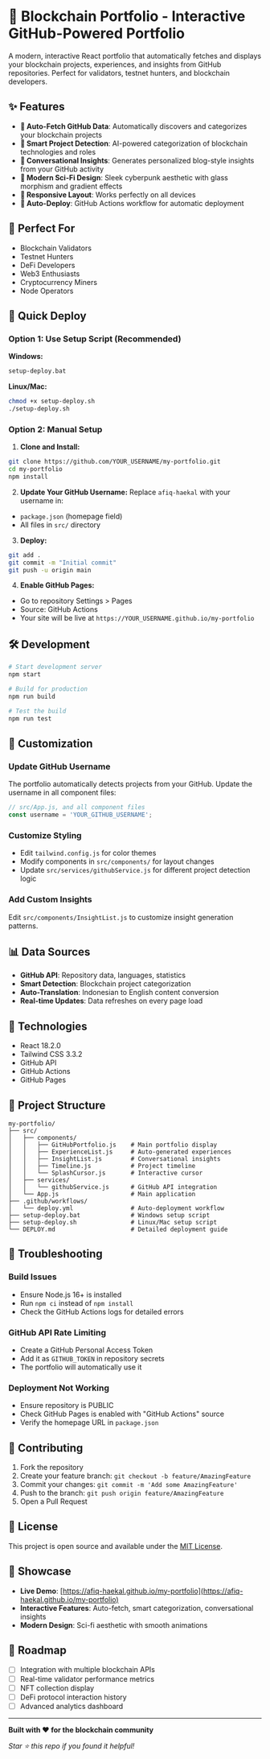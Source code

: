 # 🚀 Blockchain Portfolio - Interactive GitHub-Powered Portfolio

A modern, interactive React portfolio that automatically fetches and displays your blockchain projects, experiences, and insights from GitHub repositories. Perfect for validators, testnet hunters, and blockchain developers.

## ✨ Features

- **🔄 Auto-Fetch GitHub Data**: Automatically discovers and categorizes your blockchain projects
- **🤖 Smart Project Detection**: AI-powered categorization of blockchain technologies and roles
- **💬 Conversational Insights**: Generates personalized blog-style insights from your GitHub activity
- **🎨 Modern Sci-Fi Design**: Sleek cyberpunk aesthetic with glass morphism and gradient effects
- **📱 Responsive Layout**: Works perfectly on all devices
- **🚀 Auto-Deploy**: GitHub Actions workflow for automatic deployment

## 🎯 Perfect For

- Blockchain Validators
- Testnet Hunters
- DeFi Developers
- Web3 Enthusiasts
- Cryptocurrency Miners
- Node Operators

## 🚀 Quick Deploy

### Option 1: Use Setup Script (Recommended)

**Windows:**
```bash
setup-deploy.bat
```

**Linux/Mac:**
```bash
chmod +x setup-deploy.sh
./setup-deploy.sh
```

### Option 2: Manual Setup

1. **Clone and Install:**
```bash
git clone https://github.com/YOUR_USERNAME/my-portfolio.git
cd my-portfolio
npm install
```

2. **Update Your GitHub Username:**
Replace `afiq-haekal` with your username in:
- `package.json` (homepage field)
- All files in `src/` directory

3. **Deploy:**
```bash
git add .
git commit -m "Initial commit"
git push -u origin main
```

4. **Enable GitHub Pages:**
- Go to repository Settings > Pages
- Source: GitHub Actions
- Your site will be live at `https://YOUR_USERNAME.github.io/my-portfolio`

## 🛠️ Development

```bash
# Start development server
npm start

# Build for production
npm run build

# Test the build
npm run test
```

## 🎨 Customization

### Update GitHub Username
The portfolio automatically detects projects from your GitHub. Update the username in all component files:

```javascript
// src/App.js, and all component files
const username = 'YOUR_GITHUB_USERNAME';
```

### Customize Styling
- Edit `tailwind.config.js` for color themes
- Modify components in `src/components/` for layout changes
- Update `src/services/githubService.js` for different project detection logic

### Add Custom Insights
Edit `src/components/InsightList.js` to customize insight generation patterns.

## 📊 Data Sources

- **GitHub API**: Repository data, languages, statistics
- **Smart Detection**: Blockchain project categorization
- **Auto-Translation**: Indonesian to English content conversion
- **Real-time Updates**: Data refreshes on every page load

## 🔧 Technologies

- React 18.2.0
- Tailwind CSS 3.3.2
- GitHub API
- GitHub Actions
- GitHub Pages

## 📁 Project Structure

```
my-portfolio/
├── src/
│   ├── components/
│   │   ├── GitHubPortfolio.js    # Main portfolio display
│   │   ├── ExperienceList.js     # Auto-generated experiences
│   │   ├── InsightList.js        # Conversational insights
│   │   ├── Timeline.js           # Project timeline
│   │   └── SplashCursor.js       # Interactive cursor
│   ├── services/
│   │   └── githubService.js      # GitHub API integration
│   └── App.js                    # Main application
├── .github/workflows/
│   └── deploy.yml                # Auto-deployment workflow
├── setup-deploy.bat              # Windows setup script
├── setup-deploy.sh               # Linux/Mac setup script
└── DEPLOY.md                     # Detailed deployment guide
```

## 🚨 Troubleshooting

### Build Issues
- Ensure Node.js 16+ is installed
- Run `npm ci` instead of `npm install`
- Check the GitHub Actions logs for detailed errors

### GitHub API Rate Limiting
- Create a GitHub Personal Access Token
- Add it as `GITHUB_TOKEN` in repository secrets
- The portfolio will automatically use it

### Deployment Not Working
- Ensure repository is PUBLIC
- Check GitHub Pages is enabled with "GitHub Actions" source
- Verify the homepage URL in `package.json`

## 🤝 Contributing

1. Fork the repository
2. Create your feature branch: `git checkout -b feature/AmazingFeature`
3. Commit your changes: `git commit -m 'Add some AmazingFeature'`
4. Push to the branch: `git push origin feature/AmazingFeature`
5. Open a Pull Request

## 📄 License

This project is open source and available under the [MIT License](LICENSE).

## 🌟 Showcase

- **Live Demo**: [https://afiq-haekal.github.io/my-portfolio](https://afiq-haekal.github.io/my-portfolio)
- **Interactive Features**: Auto-fetch, smart categorization, conversational insights
- **Modern Design**: Sci-fi aesthetic with smooth animations

## 🎯 Roadmap

- [ ] Integration with multiple blockchain APIs
- [ ] Real-time validator performance metrics
- [ ] NFT collection display
- [ ] DeFi protocol interaction history
- [ ] Advanced analytics dashboard

---

**Built with ❤️ for the blockchain community**

*Star ⭐ this repo if you found it helpful!*
